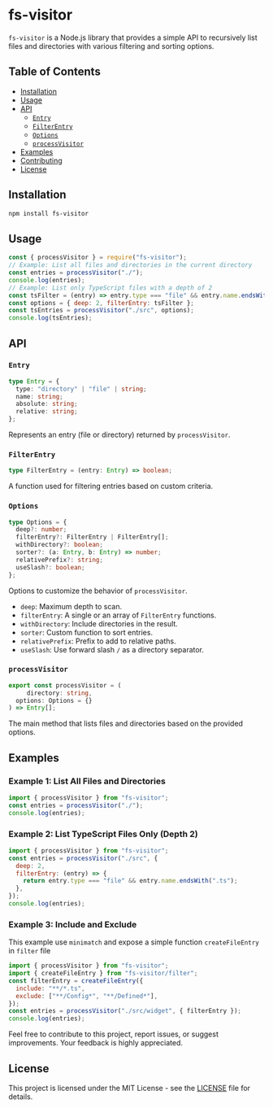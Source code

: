 # fs-visitor

`fs-visitor` is a Node.js library that provides a simple API to recursively list files and directories with various filtering and sorting options.

## Table of Contents

- [Installation](#installation)
- [Usage](#usage)
- [API](#api)
  - [`Entry`](#entry)
  - [`FilterEntry`](#filterentry)
  - [`Options`](#options)
  - [`processVisitor`](#processvisitor)
- [Examples](#examples)
- [Contributing](#contributing)
- [License](#license)

## Installation

```bash
npm install fs-visitor
```

## Usage

```javascript
const { processVisitor } = require("fs-visitor");
// Example: List all files and directories in the current directory
const entries = processVisitor("./");
console.log(entries);
// Example: List only TypeScript files with a depth of 2
const tsFilter = (entry) => entry.type === "file" && entry.name.endsWith(".ts");
const options = { deep: 2, filterEntry: tsFilter };
const tsEntries = processVisitor("./src", options);
console.log(tsEntries);
```

## API

### `Entry`

```typescript
type Entry = {
  type: "directory" | "file" | string;
  name: string;
  absolute: string;
  relative: string;
};
```

Represents an entry (file or directory) returned by `processVisitor`.

### `FilterEntry`

```typescript
type FilterEntry = (entry: Entry) => boolean;
```

A function used for filtering entries based on custom criteria.

### `Options`

```typescript
type Options = {
  deep?: number;
  filterEntry?: FilterEntry | FilterEntry[];
  withDirectory?: boolean;
  sorter?: (a: Entry, b: Entry) => number;
  relativePrefix?: string;
  useSlash?: boolean;
};
```

Options to customize the behavior of `processVisitor`.

- `deep`: Maximum depth to scan.
- `filterEntry`: A single or an array of `FilterEntry` functions.
- `withDirectory`: Include directories in the result.
- `sorter`: Custom function to sort entries.
- `relativePrefix`: Prefix to add to relative paths.
- `useSlash`: Use forward slash `/` as a directory separator.

### `processVisitor`

```typescript
export const processVisitor = (
     directory: string,
  options: Options = {}
) => Entry[];
```

The main method that lists files and directories based on the provided options.

## Examples

### Example 1: List All Files and Directories

```javascript
import { processVisitor } from "fs-visitor";
const entries = processVisitor("./");
console.log(entries);
```

### Example 2: List TypeScript Files Only (Depth 2)

```javascript
import { processVisitor } from "fs-visitor";
const entries = processVisitor("./src", {
  deep: 2,
  filterEntry: (entry) => {
    return entry.type === "file" && entry.name.endsWith(".ts");
  },
});
console.log(entries);
```

### Example 3: Include and Exclude

This example use `minimatch` and expose a simple function `createFileEntry` in `filter` file

```javascript
import { processVisitor } from "fs-visitor";
import { createFileEntry } from "fs-visitor/filter";
const filterEntry = createFileEntry({
  include: "**/*.ts",
  exclude: ["**/Config*", "**/Defined*"],
});
const entries = processVisitor("./src/widget", { filterEntry });
console.log(entries);
```

Feel free to contribute to this project, report issues, or suggest improvements. Your feedback is highly appreciated.

## License

This project is licensed under the MIT License - see the [LICENSE](LICENSE) file for details.
